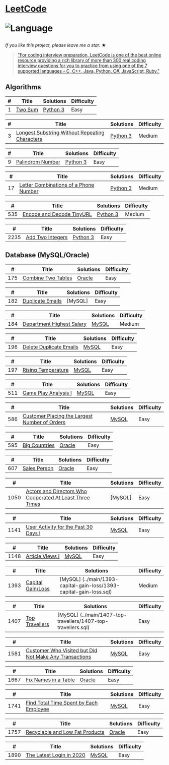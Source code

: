 # [LeetCode](https://leetcode.com/problemset/algorithms/)<p>![Language](https://img.shields.io/badge/language-Python3%20%2F%20MySQL%20%2F%20Bash-blue.svg) 

_If you like this project, please leave me a star._ &#9733;

> ["For coding interview preparation, LeetCode is one of the best online resource providing a rich library of more than 300 real coding interview questions for you to practice from using one of the 7 supported languages - C, C++, Java, Python, C#, JavaScript, Ruby."](https://www.quora.com/How-effective-is-Leetcode-for-preparing-for-technical-interviews)
## Algorithms

|  #  |      Title     |   Solutions   | Difficulty               
|-----|----------------|---------------|----------------------------
|1|[Two Sum](https://leetcode.com/problems/two-sum/)|[Python 3](../main/1-two-sum/1-two-sum.py) |Easy|
 
|  #  |      Title     |   Solutions   | Difficulty               
|-----|----------------|---------------|----------------------------
|3|[Longest Substring Without Repeating Characters](https://leetcode.com/problems/longest-substring-without-repeating-characters/)|[Python 3](../main/3-longest-substring-without-repeating-characters/3-longest-substring-without-repeating-characters.py) |Medium|
 
|  #  |      Title     |   Solutions   | Difficulty               
|-----|----------------|---------------|----------------------------
|9|[Palindrom Number](https://leetcode.com/problems/palindrome-number/)|[Python 3](../main/9-palindrome-number/9-palindrome-number.py) |Easy|
 
|  #  |      Title     |   Solutions   | Difficulty               
|-----|----------------|---------------|----------------------------
|17|[Letter Combinations of a Phone Number](https://leetcode.com/problems/letter-combinations-of-a-phone-number)|[Python 3](../main/17-letter-combinations-of-a-phone-number/17-letter-combinations-of-a-phone-number.py) |Medium|
 
|  #  |      Title     |   Solutions   | Difficulty               
|-----|----------------|---------------|----------------------------
|535|[Encode and Decode TinyURL](https://leetcode.com/problems/encode-and-decode-tinyurl/)|[Python 3](../main/535-encode-and-decode-tinyurl/535-encode-and-decode-tinyurl.py) |Medium|
 
| #    |      Title     | Solutions                                                                                                                                     | Difficulty                     
|----------------------|------------------------------------------------------------------------------------------------------------------------------------------|-------------------------------------------------------------------------------|--------------------------
|2235|[Add Two Integers](https://leetcode.com/problems/add-two-integers/)| [Python 3](../main/2235-add-two-integers/2235-add-two-integers.py)                                                                 |Easy|                                                                        Python 3||

## Database (MySQL/Oracle)

 | #    |      Title     | Solutions                                                                                                                                                                                                        | Difficulty                     
|----------------------|------------------------------------------------------------------------------------------------------------------------------------------|-------------------------------------------------------------------------------|--------------------------
|175|[Combine Two Tables](https://leetcode.com/problems/combine-two-tables/)| [Oracle](../main/175-combine-two-tables/175-combine-two-tables.sql)                                                                 |Easy|                                                                        Oracle||
 
|  #  |      Title     |   Solutions   | Difficulty               
|-----|----------------|---------------|----------------------------
|182|[Duplicate Emails](https://leetcode.com/problems/duplicate-emails/)| [MySQL] |Easy| 
 
 
|  #  |      Title     |   Solutions   | Difficulty               
|-----|----------------|---------------|----------------------------
|184|[Department Highest Salary](https://leetcode.com/problems/department-highest-salary/)| [MySQL](../main/184-department-highest-salary/184-department-highest-salary.sql) |Medium| 
 
 
  | #    |      Title     | Solutions                                                                                                                                                                                                        | Difficulty                     
|----------------------|------------------------------------------------------------------------------------------------------------------------------------------|-------------------------------------------------------------------------------|--------------------------
|196|[Delete Duplicate Emails](https://leetcode.com/problems/delete-duplicate-emails/)| [MySQL](../main/196-delete-duplicate-emails/196-delete-duplicate-emails.sql)                                                                 |Easy|                                                                        ||
 
 | #    |      Title     | Solutions                                                                                                                                                                                                      | Difficulty                     
|----------------------|------------------------------------------------------------------------------------------------------------------------------------------|-------------------------------------------------------------------------------|--------------------------
|197|[Rising Temperature](https://leetcode.com/problems/rising-temperature/)| [MySQL](../main/197-rising-temperature/197-rising-temperature.sql)                                                                 |Easy|                                                                        MySQL||

 
  | #    |      Title     | Solutions                                                                                                                                                                                                        | Difficulty                     
|----------------------|------------------------------------------------------------------------------------------------------------------------------------------|-------------------------------------------------------------------------------|--------------------------
|511|[Game Play Analysis I](https://leetcode.com/problems/game-play-analysis-i/)| [MySQL](../main/511-game-play-analysis-i/511-game-play-analysis-i.sqli)                                                                 |Easy|                                                                        Oracle||

 
| #    |      Title     | Solutions | Difficulty                    
|----------------------|------------------------------------------------------------------------------------------------------------------------------------------|-------------------------------------------------------------------------------|--------------------------
|586|[Customer Placing the Largest Number of Orders](https://leetcode.com/problems/customer-placing-the-largest-number-of-orders/)| [MySQL](../main/586-customer-placing-the-largest-number-of-orders/586-customer-placing-the-largest-number-of-orders.sql)                                                                 |Easy|                                                                        ||
 
 
| #    |      Title     | Solutions | Difficulty                    
|----------------------|------------------------------------------------------------------------------------------------------------------------------------------|-------------------------------------------------------------------------------|--------------------------
|595|[Big Countries](https://leetcode.com/problems/big-countries/)| [Oracle](../main/595-big-countries/595-big-countries.sql)                                                                 |Easy|                                                                        Oracle||
 
 
| #    |      Title     | Solutions | Difficulty                    
|----------------------|------------------------------------------------------------------------------------------------------------------------------------------|-------------------------------------------------------------------------------|--------------------------
|607|[Sales Person](https://leetcode.com/problems/sales-person/)| [Oracle](../main/607-sales-person/607-sales-person.sql)                                                                 |Easy|                                                                        MySQL||
 
|  #  |      Title     |   Solutions   | Difficulty               
|-----|----------------|---------------|----------------------------
|1050|[Actors and Directors Who Cooperated At Least Three Times](https://leetcode.com/problems/actors-and-directors-who-cooperated-at-least-three-times/)| [MySQL] |Easy|  
 
 
|  #  |      Title     |   Solutions   | Difficulty               
|-----|----------------|---------------|----------------------------
|1141|[User Activity for the Past 30 Days I](https://leetcode.com/problems/user-activity-for-the-past-30-days-i/)| [MySQL](../main/1141-user-activity-for-the-past-30-days-i/1141-user-activity-for-the-past-30-days-i.sql) |Easy| 
 
 
|  #  |      Title     |   Solutions   | Difficulty               
|-----|----------------|---------------|----------------------------
|1148|[Article Views I](https://leetcode.com/problems/article-views-i/)| [MySQL](../main/1148-article-views-i/1148-article-views-i.sql) |Easy| 
 
|  #  |      Title     |   Solutions   | Difficulty               
|-----|----------------|---------------|----------------------------
|1393|[Capital Gain/Loss](https://leetcode.com/problems/capital-gainloss/)| [MySQL] (../main/1393-capital-gain-loss/1393-capital-gain-loss.sql) |Medium|   
 
|  #  |      Title     |   Solutions   | Difficulty               
|-----|----------------|---------------|----------------------------
|1407|[Top Travellers](https://leetcode.com/problems/top-travellers/)| [MySQL] (../main/1407-top-travellers/1407-top-travellers.sql) |Easy|    
 
 
|  #  |      Title     |   Solutions   | Difficulty               
|-----|----------------|---------------|----------------------------
|1581|[Customer Who Visited but Did Not Make Any Transactions](https://leetcode.com/problems/customer-who-visited-but-did-not-make-any-transactions/)| [MySQL](../main/1581-customer-who-visited-but-did-not-make-any-transactions/1581-customer-who-visited-but-did-not-make-any-transactions.sql) |Easy| 
 
 
|  #  |      Title     |   Solutions   | Difficulty               
|-----|----------------|---------------|----------------------------
|1667|[Fix Names in a Table](https://leetcode.com/problems/fix-names-in-a-table/)|[Oracle](../main/1667-fix-names-in-a-table/1667-fix-names-in-a-table.sql) |Easy|
 
|  #  |      Title     |   Solutions   | Difficulty               
|-----|----------------|---------------|----------------------------
|1741|[Find Total Time Spent by Each Employee](https://leetcode.com/problems/find-total-time-spent-by-each-employee/)|[MySQL](../main/1741-find-total-time-spent-by-each-employee/1741-find-total-time-spent-by-each-employee.sql) |Easy|
 
|  #  |      Title     |   Solutions   | Difficulty               
|-----|----------------|---------------|----------------------------
|1757|[Recyclable and Low Fat Products](https://leetcode.com/problems/recyclable-and-low-fat-products/)|[Oracle](../main/1757-recyclable-and-low-fat-products/1757-recyclable-and-low-fat-products.sql) |Easy|

|  #  |      Title     |   Solutions   | Difficulty               
|-----|----------------|---------------|----------------------------
|1890|[The Latest Login in 2020](https://leetcode.com/problems/the-latest-login-in-2020/)|[MySQL](../main/1890-the-latest-login-in-2020/1890-the-latest-login-in-2020.sql) |Easy|

